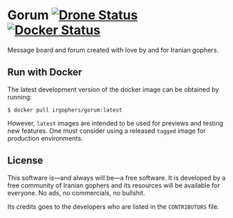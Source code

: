 # Gorum [![Drone Status](https://cloud.drone.io/api/badges/irgophers/gorum/status.svg)](https://cloud.drone.io/irgophers/gorum) [![Docker Status](https://img.shields.io/docker/cloud/build/irgophers/gorum.svg)](https://hub.docker.com/r/irgophers/gorum) 

Message board and forum created with love by and for Iranian gophers.

## Run with Docker

The latest development version of the docker image can be obtained by running:

```
$ docker pull irgophers/gorum:latest
```

However, `latest` images are intended to be used for previews and testing new features. One must consider using a released `tagged` image for production environments.

## License

This software is—and always will be—a free software. It is developed by a free community of Iranian gophers and its resources will be available for everyone. No ads, no commercials, no bullshit.

Its credits goes to the developers who are listed in the `CONTRIBUTORS` file.
